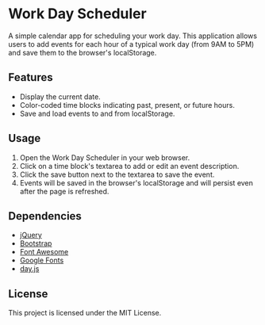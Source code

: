 # Work Day Scheduler

A simple calendar app for scheduling your work day. This application allows users to add events for each hour of a typical work day (from 9AM to 5PM) and save them to the browser's localStorage.

## Features

- Display the current date.
- Color-coded time blocks indicating past, present, or future hours.
- Save and load events to and from localStorage.

## Usage

1. Open the Work Day Scheduler in your web browser.
2. Click on a time block's textarea to add or edit an event description.
3. Click the save button next to the textarea to save the event.
4. Events will be saved in the browser's localStorage and will persist even after the page is refreshed.



## Dependencies

- [jQuery](https://jquery.com/)
- [Bootstrap](https://getbootstrap.com/)
- [Font Awesome](https://fontawesome.com/)
- [Google Fonts](https://fonts.google.com/)
- [day.js](https://day.js.org/)

## License

This project is licensed under the MIT License.
